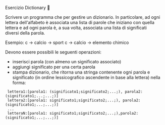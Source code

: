 Esercizio Dictionary 🛵

Scrivere un programma che per gestire un dizionario. In particolare, ad ogni lettera
dell'alfabeto è associata una lista di parole che iniziano con quella lettera e ad
ogni parola è, a sua volta, associata una lista di significati diversi della parola.

Esempio:
c -> calcio -> sport
c -> calcio -> elemento chimico

Devono essere possibili le seguenti operazioni:
- inserisci parola (con almeno un significato associato)
- aggiungi significato per una certa parola
- stampa dizionario, che ritorna una stringa contenente ogni parola e significato
(in ordine lessicografico ascendente in base alla lettera) nella forma:

```
 lettera1:[parola1: (significato1;significato2;...;), parola2: (significato1;...;...;)]
 lettera2:[parola1: significato1;significato2;...;), parola2: (significato1;...;...;)]
 ...
 letteraN:[parola1: significato1;significato2;...;),parola2: (significato1;...;...;)]
```  